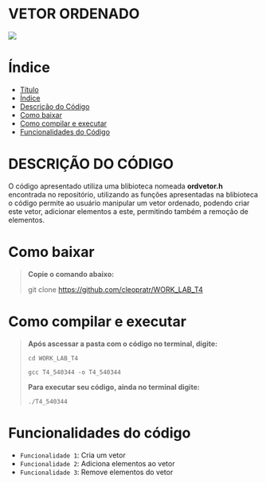 # VETOR ORDENADO
<img src="http://img.shields.io/static/v1?label=STATUS&message=FINALIZADO&color=GREEN&style=for-the-badge"/>
</p>


# Índice 

* [Título](#vetor-ordenado)
* [Índice](#índice)
* [Descrição do Código](#descrição-do-código)
* [Como baixar](#como-baixar)
* [Como compilar e executar](#como-compilar-e-executar)
* [Funcionalidades do Código](#funcionalidades-do-código)

# DESCRIÇÃO DO CÓDIGO 

O código apresentado utiliza uma blibioteca nomeada **ordvetor.h** encontrada no repositório, utilizando as funções apresentadas na blibioteca o código permite ao usuário manipular um vetor ordenado, podendo criar este vetor, adicionar elementos a este, permitindo também a remoção de elementos.


# Como baixar 

> **Copie o comando abaixo:**
> 
> git clone https://github.com/cleopratr/WORK_LAB_T4

# Como compilar e executar

> **Após ascessar a pasta com o código no terminal, digite:**
> 
> ```cd WORK_LAB_T4```
>
> ```gcc T4_540344 -o T4_540344```
> 
> **Para executar seu código, ainda no terminal digite:** 
> 
> ```./T4_540344```

# Funcionalidades do código

- `Funcionalidade 1`: Cria um vetor
- `Funcionalidade 2`: Adiciona elementos ao vetor
- `Funcionalidade 3`: Remove elementos do vetor

